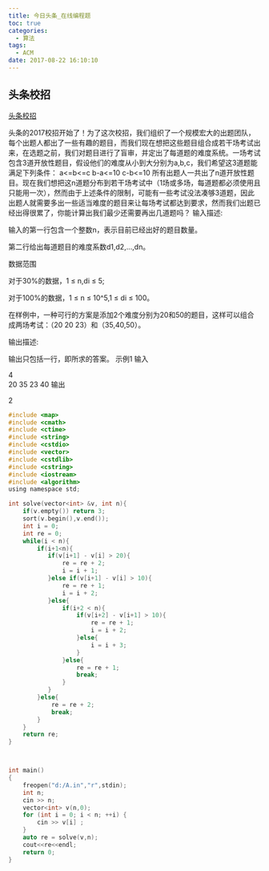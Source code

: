 ```yaml
---
title: 今日头条_在线编程题
toc: true
categories:
  - 算法
tags:
  - ACM
date: 2017-08-22 16:10:10
---
```


## 头条校招

[头条校招](https://www.nowcoder.com/questionTerminal/57cf0b1050834901933e9b48daafbb9a)

头条的2017校招开始了！为了这次校招，我们组织了一个规模宏大的出题团队，每个出题人都出了一些有趣的题目，而我们现在想把这些题目组合成若干场考试出来，在选题之前，我们对题目进行了盲审，并定出了每道题的难度系统。一场考试包含3道开放性题目，假设他们的难度从小到大分别为a,b,c，我们希望这3道题能满足下列条件：
a<=b<=c
b-a<=10
c-b<=10
所有出题人一共出了n道开放性题目。现在我们想把这n道题分布到若干场考试中（1场或多场，每道题都必须使用且只能用一次），然而由于上述条件的限制，可能有一些考试没法凑够3道题，因此出题人就需要多出一些适当难度的题目来让每场考试都达到要求，然而我们出题已经出得很累了，你能计算出我们最少还需要再出几道题吗？ 
输入描述:

输入的第一行包含一个整数n，表示目前已经出好的题目数量。

第二行给出每道题目的难度系数d1,d2,...,dn。 

数据范围

对于30%的数据，1 ≤ n,di ≤ 5;

对于100%的数据，1 ≤ n ≤ 10^5,1 ≤ di ≤ 100。

在样例中，一种可行的方案是添加2个难度分别为20和50的题目，这样可以组合成两场考试：（20 20 23）和（35,40,50）。


输出描述:

输出只包括一行，即所求的答案。
示例1
输入

4  
20 35 23 40
输出

2


```c
#include <map>
#include <cmath>
#include <ctime>
#include <string>
#include <cstdio>
#include <vector>
#include <cstdlib>
#include <cstring>
#include <iostream>
#include <algorithm>
using namespace std;

int solve(vector<int> &v, int n){
    if(v.empty()) return 3;
    sort(v.begin(),v.end());
    int i = 0;
    int re = 0;
    while(i < n){
        if(i+1<n){
           if(v[i+1] - v[i] > 20){
               re = re + 2;
               i = i + 1;
           }else if(v[i+1] - v[i] > 10){
               re = re + 1;
               i = i + 2;
           }else{
               if(i+2 < n){
                   if(v[i+2] - v[i+1] > 10){
                       re = re + 1;
                       i = i + 2;
                   }else{
                       i = i + 3;
                   }
               }else{
                   re = re + 1;
                   break;
               }
           }
        }else{
            re = re + 2;
            break;
        }
    }
    return re;
}



int main()
{
    freopen("d:/A.in","r",stdin);
    int n;
    cin >> n;
    vector<int> v(n,0);
    for (int i = 0; i < n; ++i) {
        cin >> v[i] ;
    }
    auto re = solve(v,n);
    cout<<re<<endl;
    return 0;
}


```